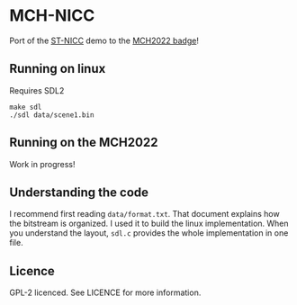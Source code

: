 # MCH-NICC

Port of the [ST-NICC](https://demozoo.org/productions/59549/) demo to the [MCH2022 badge](https://badge.team/docs/badges/mch2022/)!

## Running on linux
Requires SDL2

```
make sdl
./sdl data/scene1.bin
```

## Running on the MCH2022
Work in progress!

## Understanding the code
I recommend first reading `data/format.txt`.
That document explains how the bitstream is organized.
I used it to build the linux implementation.
When you understand the layout, `sdl.c` provides the whole implementation in one file.

## Licence
GPL-2 licenced. See LICENCE for more information.
